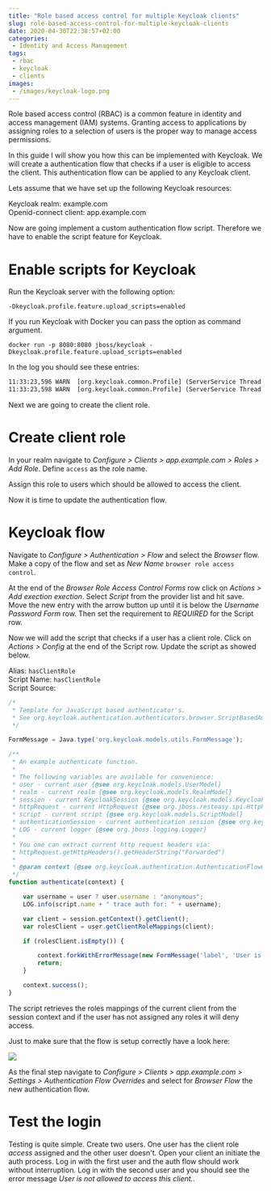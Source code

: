 ```yaml
---
title: "Role based access control for multiple Keycloak clients"
slug: role-based-access-control-for-multiple-keycloak-clients
date: 2020-04-30T22:38:57+02:00
categories:
 - Identity and Access Management 
tags:
 - rbac
 - keycloak
 - clients
images:
 - /images/keycloak-logo.png
---
```


Role based access control (RBAC) is a common feature in identity and access management (IAM) systems. Granting access to applications by assigning roles to a selection of users is the proper way to manage access permissions.

In this guide I will show you how this can be implemented with Keycloak. We will create a authentication flow that checks if a user is eligible to access the client. This authentication flow can be applied to any Keycloak client.
<!--more-->

Lets assume that we have set up the following Keycloak resources:

Keycloak realm: example.com  
Openid-connect client: app.example.com

Now are going implement a custom authentication flow script. Therefore we have to enable the script feature for Keycloak.

# Enable scripts for Keycloak

Run the Keycloak server with the following option:

`-Dkeycloak.profile.feature.upload_scripts=enabled`

If you run Keycloak with Docker you can pass the option as command argument.

`docker run -p 8080:8080 jboss/keycloak -Dkeycloak.profile.feature.upload_scripts=enabled`

In the log you should see these entries:

```txt
11:33:23,596 WARN  [org.keycloak.common.Profile] (ServerService Thread Pool -- 62) Deprecated feature enabled: upload_scripts
11:33:23,598 WARN  [org.keycloak.common.Profile] (ServerService Thread Pool -- 62) Preview feature enabled: scripts
```

Next we are going to create the client role.

# Create client role

In your realm navigate to *Configure > Clients > app.example.com > Roles > Add Role*. Define `access` as the role name.

Assign this role to users which should be allowed to access the client.

Now it is time to update the authentication flow.

# Keycloak flow

Navigate to *Configure > Authentication > Flow* and select the *Browser* flow. Make a copy of the flow and set as *New Name* `browser role access control`.

At the end of the *Browser Role Access Control Forms* row click on *Actions > Add exection exection*. Select *Script* from the provider list and hit save. Move the new entry with the arrow button up until it is below the *Username Password Form* row. Then set the requirement to *REQUIRED* for the Script row.

Now we will add the script that checks if a user has a client role. Click on *Actions > Config* at the end of the Script row. Update the script as showed below.

Alias: `hasClientRole`  
Script Name: `hasClientRole`  
Script Source:

```js
/*
 * Template for JavaScript based authenticator's.
 * See org.keycloak.authentication.authenticators.browser.ScriptBasedAuthenticatorFactory
 */

FormMessage = Java.type('org.keycloak.models.utils.FormMessage');

/**
 * An example authenticate function.
 *
 * The following variables are available for convenience:
 * user - current user {@see org.keycloak.models.UserModel}
 * realm - current realm {@see org.keycloak.models.RealmModel}
 * session - current KeycloakSession {@see org.keycloak.models.KeycloakSession}
 * httpRequest - current HttpRequest {@see org.jboss.resteasy.spi.HttpRequest}
 * script - current script {@see org.keycloak.models.ScriptModel}
 * authenticationSession - current authentication session {@see org.keycloak.sessions.AuthenticationSessionModel}
 * LOG - current logger {@see org.jboss.logging.Logger}
 *
 * You one can extract current http request headers via:
 * httpRequest.getHttpHeaders().getHeaderString("Forwarded")
 *
 * @param context {@see org.keycloak.authentication.AuthenticationFlowContext}
 */
function authenticate(context) {

    var username = user ? user.username : "anonymous";
    LOG.info(script.name + " trace auth for: " + username);

    var client = session.getContext().getClient();
    var rolesClient = user.getClientRoleMappings(client);

    if (rolesClient.isEmpty()) {

        context.forkWithErrorMessage(new FormMessage('label', 'User is not allowed to access this client.'));
        return;
    }

    context.success();
}
```

The script retrieves the roles mappings of the current client from the session context and if the user has not assigned any roles it will deny access.

Just to make sure that the flow is setup correctly have a look here:

![](/images/keycloak-authentication-flow.png)

As the final step navigate to *Configure > Clients > app.example.com > Settings > Authentication Flow Overrides* and select for *Browser Flow* the new authentication flow.

# Test the login

Testing is quite simple. Create two users. One user has the client role *access* assigned and the other user doesn't. Open your client an initiate the auth process. Log in with the first user and the auth flow should work without interruption. Log in with the second user and you should see the error message *User is not allowed to access this client.*.
